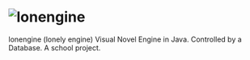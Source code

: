# ![lonengine](https://raw.githubusercontent.com/ok2094/lonengine/master/resources/logo.png)
lonengine (lonely engine) Visual Novel Engine in Java. Controlled by a Database. A school project.
